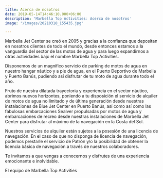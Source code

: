 ```yaml
---
title: Acerca de nosotros
date: 2019-05-14T14:46:10.000+06:00
description: 'Marbella Top Activities: Acerca de nosotros'
image: "/images/20210318_155435.jpg"

---
```

Marbella Jet Center se creó en 2005 y gracias a la confianza que depositan en nosotros clientes de todo el mundo, desde entonces estamos a la vanguardia del sector de las motos de agua y para luego expandirnos a otras actividades bajo el nombre Marbella Top Activities.

Disponemos de un magnífico servicio de parking de motos de agua en nuestro hangar náutico y a pie de agua, en el Puerto Deportivo de Marbella y Puerto Banús, pudiendo así disfrutar de tu moto de agua durante todo el año.

Fruto de nuestra dilatada trayectoria y experiencia en el sector náutico, abrimos nuevos horizontes, poniendo a tu disposición el servicio de alquiler de motos de agua no limitado y de última generación desde nuestras instalaciones de Blue Jet Center en Puerto Banús, así como así como las fabulosas embarcaciones Sealver propulsadas por motos de agua y embarcaciones de recreo desde nuestras instalaciones de Marbella Jet Center para disfrutar al máximo de la navegación en la Costa del Sol.

Nuestros servicios de alquiler están sujetos a la posesión de una licencia de navegación. En el caso de que no disponga de licencia de navegación, podemos prestarle el servicio de Patrón y/o la posibilidad de obtener la licencia básica de navegación a través de nuestros colaboradores.

Te invitamos a que vengas a conocernos y disfrutes de una experiencia emocionante e inolvidable.

El equipo de Marbella Top Activities